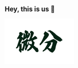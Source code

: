 ## Hey, this is us 👋

![Company Photo](https://github.com/viven-inc/.github/blob/main/image/viven_logo.jpg)



